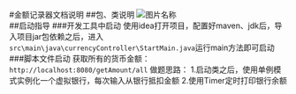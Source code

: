 #金额记录器文档说明
##包、类说明
![图片名称](static/package_introduction.png)  
##启动指导
###开发工具中启动
使用idea打开项目，配置好maven、jdk后，导入项目jar包依赖之后，进入`src\main\java\currencyController\StartMain.java`运行main方法即可启动
###脚本文件启动
获取所有的货币金额：`http://localhost:8080/getAmount/all`
做题思路：
1.启动类之后，使用单例模式实例化一个虚拟银行，每次输入从银行抵扣金额
2.使用Timer定时打印银行余额



